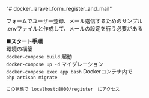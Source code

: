 "# docker_laravel_form_register_and_mail" 

フォームでユーザー登録、メール送信するためのサンプル  
.envファイルと作成して、メールの設定を行う必要がある  
  
  
**■スタート手順**  
	環境の構築  
	```
	docker-compose build
	```
	起動  
	```
	docker-compose up -d
	```
	マイグレーション  
	```
	docker-compose exec app bash
	```
	Dockerコンテナ内で  
	```
	php artisan migrate
	```

	この状態で localhost:8000/register　にアクセス
